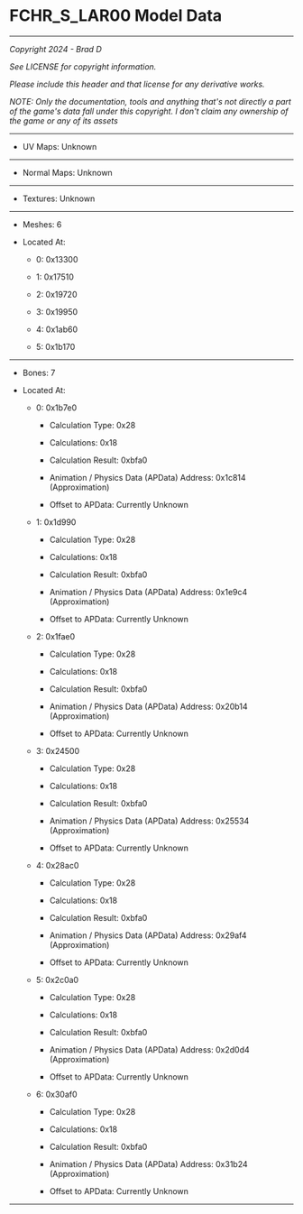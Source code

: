 # FCHR_S_LAR00 Model Data

---

*Copyright 2024 - Brad D*

*See LICENSE for copyright information.*

*Please include this header and that license for any derivative works.*

*NOTE: Only the documentation, tools and anything that's not directly a part of the game's data fall under this copyright. I don't claim any ownership of the game or any of its assets*

---


* UV Maps: Unknown

---

* Normal Maps: Unknown

---

* Textures: Unknown

---

* Meshes: 6

* Located At:

  * 0: 0x13300

  * 1: 0x17510

  * 2: 0x19720

  * 3: 0x19950

  * 4: 0x1ab60

  * 5: 0x1b170

---

* Bones: 7

* Located At:

  * 0: 0x1b7e0

    * Calculation Type: 0x28

    * Calculations: 0x18

    * Calculation Result: 0xbfa0

    * Animation / Physics Data (APData) Address: 0x1c814 (Approximation)

    * Offset to APData: Currently Unknown

  * 1: 0x1d990

    * Calculation Type: 0x28

    * Calculations: 0x18

    * Calculation Result: 0xbfa0

    * Animation / Physics Data (APData) Address: 0x1e9c4 (Approximation)

    * Offset to APData: Currently Unknown

  * 2: 0x1fae0

    * Calculation Type: 0x28

    * Calculations: 0x18

    * Calculation Result: 0xbfa0

    * Animation / Physics Data (APData) Address: 0x20b14 (Approximation)

    * Offset to APData: Currently Unknown

  * 3: 0x24500

    * Calculation Type: 0x28

    * Calculations: 0x18

    * Calculation Result: 0xbfa0

    * Animation / Physics Data (APData) Address: 0x25534 (Approximation)

    * Offset to APData: Currently Unknown

  * 4: 0x28ac0

    * Calculation Type: 0x28

    * Calculations: 0x18

    * Calculation Result: 0xbfa0

    * Animation / Physics Data (APData) Address: 0x29af4 (Approximation)

    * Offset to APData: Currently Unknown

  * 5: 0x2c0a0

    * Calculation Type: 0x28

    * Calculations: 0x18

    * Calculation Result: 0xbfa0

    * Animation / Physics Data (APData) Address: 0x2d0d4 (Approximation)

    * Offset to APData: Currently Unknown

  * 6: 0x30af0

    * Calculation Type: 0x28

    * Calculations: 0x18

    * Calculation Result: 0xbfa0

    * Animation / Physics Data (APData) Address: 0x31b24 (Approximation)

    * Offset to APData: Currently Unknown

---


